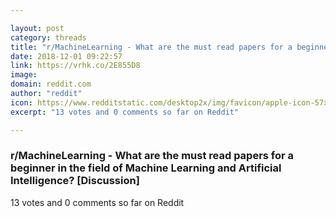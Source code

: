 ```yaml
---

layout: post
category: threads
title: "r/MachineLearning - What are the must read papers for a beginner in the field of Machine Learning and Artificial Intelligence? [Discussion]"
date: 2018-12-01 09:22:57
link: https://vrhk.co/2E855D8
image: 
domain: reddit.com
author: "reddit"
icon: https://www.redditstatic.com/desktop2x/img/favicon/apple-icon-57x57.png
excerpt: "13 votes and 0 comments so far on Reddit"

---
```


### r/MachineLearning - What are the must read papers for a beginner in the field of Machine Learning and Artificial Intelligence? [Discussion]

13 votes and 0 comments so far on Reddit